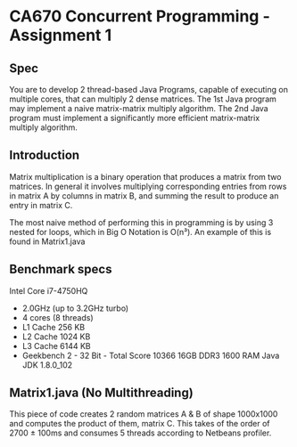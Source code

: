 # CA670 Concurrent Programming - Assignment 1

## Spec

You are to develop 2 thread-based Java Programs, capable of executing on multiple cores, that can multiply 2 dense 
matrices. The 1st Java program may implement a naive matrix-matrix multiply algorithm. The 2nd Java program must 
implement a significantly more efficient matrix-matrix multiply algorithm.

## Introduction

Matrix multiplication is a binary operation that produces a matrix from two matrices. In general it involves multiplying
corresponding entries from rows in matrix A by columns in matrix B, and summing the result to produce an entry in matrix C.

The most naive method of performing this in programming is by using 3 nested for loops, which in Big O Notation is O(n³).
An example of this is found in Matrix1.java

## Benchmark specs

Intel Core i7-4750HQ 
 - 2.0GHz (up to 3.2GHz turbo)
 - 4 cores (8 threads)
 - L1 Cache	256 KB
 - L2 Cache	1024 KB
 - L3 Cache	6144 KB
 - Geekbench 2 - 32 Bit - Total Score 10366
16GB DDR3 1600 RAM
Java JDK 1.8.0_102 

## Matrix1.java (No Multithreading)

This piece of code creates 2 random matrices A & B of shape 1000x1000 and computes the product of them, matrix C.
This takes of the order of 2700 ± 100ms and consumes 5 threads according to Netbeans profiler.


